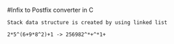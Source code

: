 #Infix to Postfix converter in C
```explanation
Stack data structure is created by using linked list
```
```example
2*5^(6+9*8^2)+1 -> 256982^*+^*1+
```